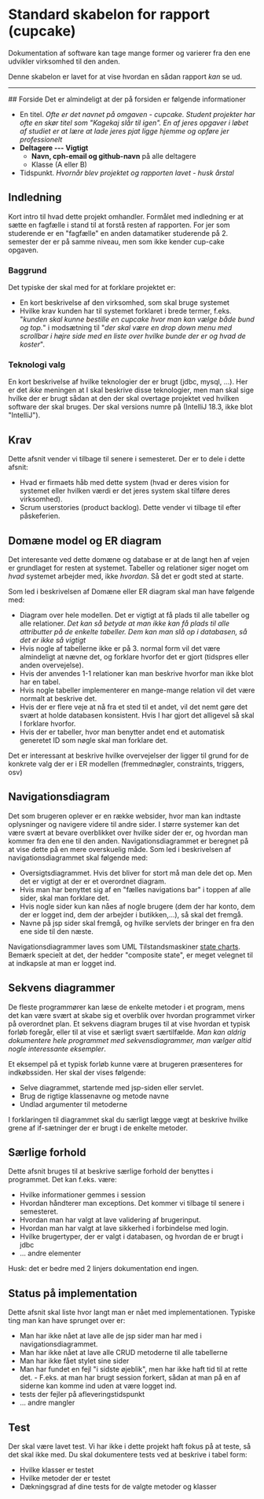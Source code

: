 # Standard skabelon for rapport (cupcake)
Dokumentation af software kan tage mange former og varierer fra den ene udvikler virksomhed til den anden.

Denne skabelon er lavet for at vise hvordan en sådan rapport *kan* se ud.

<hr>
## Forside
Det er almindeligt at der på forsiden er følgende informationer

* En titel.  *Ofte er det navnet på omgaven - cupcake. Student projekter har ofte en skør titel som "Kagekaj slår til igen". En af jeres opgaver i løbet af studiet er at lære at lade jeres pjat ligge hjemme og opføre jer professionelt*
* **Deltagere --- Vigtigt**
	* **Navn, cph-email og github-navn** på alle deltagere
	* Klasse (A eller B)
* Tidspunkt. *Hvornår blev projektet og rapporten lavet - husk årstal*

## Indledning
Kort intro til hvad dette projekt omhandler. Formålet med indledning er at sætte en fagfælle i stand til at forstå resten af rapporten. For jer som studerende er en "fagfælle" en anden datamatiker studerende på 2. semester der er på samme niveau, men som ikke kender cup-cake opgaven. 

### Baggrund
Det typiske der skal med for at forklare projektet er:

* En kort beskrivelse af den virksomhed, som skal bruge systemet
* Hvilke krav kunden har til systemet forklaret i brede termer, f.eks. "*kunden skal kunne bestille en cupcake hvor man kan vælge både bund og top.*" i modsætning til "*der skal være en drop down menu med scrollbar i højre side med en liste over hvilke bunde der er og hvad de koster*". 

### Teknologi valg
En kort beskrivelse af hvilke teknologier der er brugt (jdbc, mysql, ...). Her er det *ikke* meningen at I skal beskrive disse teknologier, men man skal sige hvilke der er brugt sådan at den der skal overtage projektet ved hvilken software der skal bruges. Der skal versions numre på (IntelliJ 18.3, ikke blot "IntelliJ").

## Krav
Dette afsnit vender vi tilbage til senere i semesteret. Der er to dele i dette afsnit:

* Hvad er firmaets håb med dette system (hvad er deres vision for systemet eller hvilken værdi er det jeres system skal tilføre deres virksomhed).
* Scrum userstories (product backlog). Dette vender vi tilbage til efter påskeferien.


## Domæne model og ER diagram
Det interesante ved dette domæne og database er at de langt hen af vejen er grundlaget for resten at systemet. Tabeller og relationer siger noget om *hvad* systemet arbejder med, ikke *hvordan*. Så det er godt sted at starte.

Som led i beskrivelsen af Domæne eller ER diagram skal man have følgende med:

* Diagram over hele modellen.  Det er vigtigt at få plads til alle tabeller og alle relationer. *Det kan så betyde at man ikke kan få plads til alle attributter på de enkelte tabeller. Dem kan man slå op i databasen, så det er ikke så vigtigt*
* Hvis nogle af tabellerne ikke er på 3. normal form vil det være almindeligt at nævne det, og forklare hvorfor det er gjort (tidspres eller anden overvejelse).
* Hvis der anvendes 1-1 relationer kan man beskrive hvorfor man ikke blot har en tabel.
* Hvis nogle tabeller implementerer en mange-mange relation vil det være normalt at beskrive det.
* Hvis der er flere veje at nå fra et sted til et andet, vil det nemt gøre det svært at holde databasen konsistent. Hvis I har gjort det alligevel så skal I forklare hvorfor.
* Hvis der er tabeller, hvor man benytter andet end et automatisk generetet ID som nøgle skal man forklare det.

Det er interessant at beskrive hvilke overvejelser der ligger til grund for de konkrete valg der er i ER modellen (fremmednøgler, constraints, triggers, osv)

## Navigationsdiagram
Det som brugeren oplever er en række websider, hvor man kan indtaste oplysninger og navigere videre til andre sider. I større systemer kan det være svært at bevare overblikket over hvilke sider der er, og hvordan man kommer fra den ene til den anden. Navigationsdiagrammet er beregnet på at vise dette på en mere overskuelig måde. Som led i beskrivelsen af navigationsdiagrammet skal følgende med:

* Oversigtsdiagrammet. Hvis det bliver for stort må man dele det op. Men det er vigtigt at der er et overordnet diagram.
* Hvis man har benyttet sig af en "fælles navigations bar" i toppen af alle sider, skal man forklare det.
* Hvis nogle sider kun kan nåes af nogle brugere (dem der har konto, dem der er logget ind, dem der arbejder i butikken,...), så skal det fremgå.
* Navne på jsp sider skal fremgå, og hvilke servlets der bringer en fra den ene side til den næste.

Navigationsdiagrammer laves som UML Tilstandsmaskiner [state charts](http://plantuml.com/state-diagram). Bemærk specielt at det, der hedder "composite state", er meget velegnet til at indkapsle at man er logget ind.

## Sekvens diagrammer
De fleste programmører kan læse de enkelte metoder i et program, mens det kan være svært at skabe sig et overblik over hvordan programmet virker på overordnet plan. Et sekvens diagram bruges til at vise hvordan et typisk forløb foregår, eller til at vise et særligt svært særtilfælde. *Man kan aldrig dokumentere hele programmet med sekvensdiagrammer, man vælger altid nogle interessante eksempler*.

Et eksempel på et typisk forløb kunne være at brugeren præsenteres for indkøbssiden. Her skal der vises følgende:

* Selve diagrammet, startende med jsp-siden eller servlet.
* Brug de rigtige klassenavne og metode navne
* Undlad argumenter til metoderne

I forklaringen til diagrammet skal du særligt lægge vægt at beskrive hvilke grene af if-sætninger der er brugt i de enkelte metoder. 

## Særlige forhold
Dette afsnit bruges til at beskrive særlige forhold der benyttes i programmet. Det kan f.eks. være:

* Hvilke informationer gemmes i session
* Hvordan håndterer man exceptions. Det kommer vi tilbage til senere i semesteret.
* Hvordan man har valgt at lave validering af brugerinput.
* Hvordan man har valgt at lave sikkerhed i forbindelse med login.
* Hvilke brugertyper, der er valgt i databasen, og hvordan de er brugt i jdbc
* ... andre elementer

Husk: det er bedre med 2 linjers dokumentation end ingen.

## Status på implementation
Dette afsnit skal liste hvor langt man er nået med implementationen. Typiske ting man kan have sprunget over er:

* Man har ikke nået at lave alle de jsp sider man har med i navigationsdiagrammet.
* Man har ikke nået at lave alle CRUD metoderne til alle tabellerne
* Man har ikke fået stylet sine sider
* Man har fundet en fejl "i sidste øjeblik", men har ikke haft tid til at rette det. - F.eks. at man har brugt session forkert, sådan at man på en af siderne kan komme ind uden at være logget ind.
* tests der fejler på afleveringstidspunkt
* ... andre mangler

## Test
Der skal være lavet test. Vi har ikke i dette projekt haft fokus på at teste, så det skal ikke med. Du skal dokumentere tests ved at beskrive i tabel form:

* Hvilke klasser er testet
* Hvilke metoder der er testet
* Dækningsgrad af dine tests for de valgte metoder og klasser

